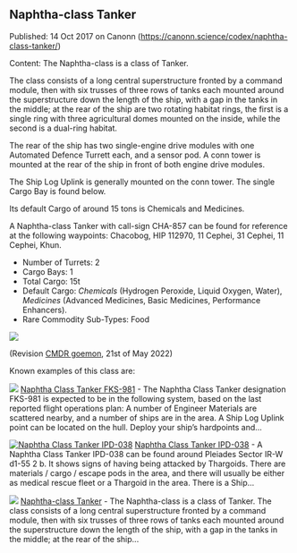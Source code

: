 ## Naphtha-class Tanker

Published: 14 Oct 2017 on Canonn (https://canonn.science/codex/naphtha-class-tanker/)

Content: The Naphtha-class is a class of Tanker.

The class consists of a long central superstructure fronted by a command module, then with six trusses of three rows of tanks each mounted around the superstructure down the length of the ship, with a gap in the tanks in the middle; at the rear of the ship are two rotating habitat rings, the first is a single ring with three agricultural domes mounted on the inside, while the second is a dual-ring habitat.

The rear of the ship has two single-engine drive modules with one Automated Defence Turrett each, and a sensor pod. A conn tower is mounted at the rear of the ship in front of both engine drive modules.

The Ship Log Uplink is generally mounted on the conn tower. The single Cargo Bay is found below.

Its default Cargo of around 15 tons is Chemicals and Medicines.

A Naphtha-class Tanker with call-sign CHA-857 can be found for reference at the following waypoints: Chacobog, HIP 112970, 11 Cephei, 31 Cephei, 11 Cephei, Khun.

- Number of Turrets: 2
- Cargo Bays: 1
- Total Cargo: 15t
- Default Cargo: *Chemicals* (Hydrogen Peroxide, Liquid Oxygen, Water), *Medicines* (Advanced Medicines, Basic Medicines, Performance Enhancers).
- Rare Commodity Sub-Types: Food

![](https://canonn.science/wp-content/uploads/2017/10/Naphtha-Class-Tanker-1024x407.png)

(Revision [CMDR goemon](https://canonn.science/user/goemon/), 21st of May 2022)

Known examples of this class are:

[![](https://canonn.science/wp-content/uploads/2017/10/Screenshot_2515-150x150.jpg)](https://canonn.science/codex/naphtha-class-tanker-fks-981/) [Naphtha Class Tanker FKS-981](https://canonn.science/codex/naphtha-class-tanker-fks-981/) - The Naphtha Class Tanker designation FKS-981 is expected to be in the following system, based on the last reported flight operations plan: A number of Engineer Materials are scattered nearby, and a number of ships are in the area. A Ship Log Uplink point can be located on the hull. Deploy your ship’s hardpoints and...

[![Naphtha Class Tanker IPD-038](https://canonn.science/wp-content/uploads/2017/12/Screenshot_0077-150x150.png)](https://canonn.science/codex/naphtha-class-tanker-ipd-038/) [Naphtha Class Tanker IPD-038](https://canonn.science/codex/naphtha-class-tanker-ipd-038/) - A Naphtha Class Tanker IPD-038 can be found around Pleiades Sector IR-W d1-55 2 b. It shows signs of having being attacked by Thargoids. There are materials / cargo / escape pods in the area, and there will usually be either as medical rescue fleet or a Thargoid in the area. There is a Ship...

[![](https://canonn.science/wp-content/uploads/2017/05/Screenshot_1678-150x150.jpg)](https://canonn.science/codex/naphtha-class-tanker/) [Naphtha-class Tanker](https://canonn.science/codex/naphtha-class-tanker/) - The Naphtha-class is a class of Tanker. The class consists of a long central superstructure fronted by a command module, then with six trusses of three rows of tanks each mounted around the superstructure down the length of the ship, with a gap in the tanks in the middle; at the rear of the ship...
